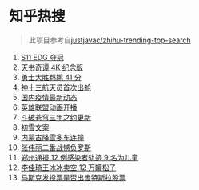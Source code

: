 # 知乎热搜

> 此项目参考自[justjavac/zhihu-trending-top-search](https://github.com/justjavac/zhihu-trending-top-search/blob/main/utils.ts)

<!-- BEGIN -->
  <!-- 最后更新时间:Mon Nov 08 2021 05:10:00 GMT+0000 (Coordinated Universal Time) -->
  1. [S11 EDG 夺冠 ](https://www.zhihu.com/search?q=edg夺冠)
1. [天书奇谭 4K 纪念版](https://www.zhihu.com/search?q=天书奇谭)
1. [勇士大胜鹈鹕 41 分](https://www.zhihu.com/search?q=勇士)
1. [神十三航天员首次出舱](https://www.zhihu.com/search?q=神十三出舱)
1. [国内疫情最新动态](https://www.zhihu.com/search?q=疫情)
1. [英雄联盟动画开播](https://www.zhihu.com/search?q=英雄联盟双城之战)
1. [斗破苍穹三年之约更新](https://www.zhihu.com/search?q=斗破苍穹三年之约)
1. [初雪文案](https://www.zhihu.com/search?q=下雪文案)
1. [内蒙古降雪多车连撞](https://www.zhihu.com/search?q=内蒙古降雪)
1. [张伟丽二番战憾负罗斯](https://www.zhihu.com/search?q=张伟丽)
1. [郑州通报 12 例感染者轨迹 9 名为儿童](https://www.zhihu.com/search?q=郑州疫情)
1. [李佳琦王冰冰卖空 12 万罐松子](https://www.zhihu.com/search?q=李佳琦王冰冰)
1. [马斯克发投票是否出售特斯拉股票](https://www.zhihu.com/search?q=马斯克)
  <!-- END -->